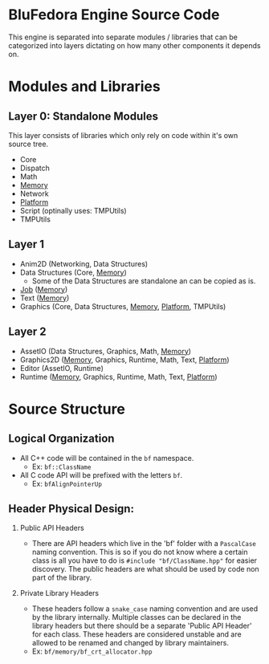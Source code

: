 # BluFedora Engine Source Code

This engine is separated into separate modules / libraries that can be categorized into layers dictating on how many other components it depends on.

# Modules and Libraries

## Layer 0: Standalone Modules

This layer consists of libraries which only rely on code within it's own source tree.

- Core
- Dispatch
- Math
- [Memory][Memory]
- Network
- [Platform][Platform]
- Script (optinally uses: TMPUtils)
- TMPUtils

## Layer 1

- Anim2D          (Networking, Data Structures)
- Data Structures (Core, [Memory][Memory])
  - Some of the Data Structures are standalone an can be copied as is.
- [Job][Job]      ([Memory][Memory])
- Text            ([Memory][Memory])
- Graphics        (Core, Data Structures, [Memory][Memory], [Platform][Platform], TMPUtils)

## Layer 2

- AssetIO    (Data Structures, Graphics, Math, [Memory][Memory])
- Graphics2D ([Memory][Memory], Graphics, Runtime, Math, Text, [Platform][Platform])
- Editor     (AssetIO, Runtime)
- Runtime    ([Memory][Memory], Graphics, Runtime, Math, Text, [Platform][Platform])

# Source Structure 

## Logical Organization

- All C++ code will be contained in the `bf` namespace.
  - Ex: `bf::ClassName`
- All C code API will be prefixed with the letters `bf`.
  - Ex: `bfAlignPointerUp`

## Header Physical Design:

1) Public API Headers
    * There are API headers which live in the 'bf' folder with a `PascalCase` naming convention. This is so if you do not know where a certain class is all you have to do is `#include "bf/ClassName.hpp"` for easier discovery. The public headers are what should be used by code non part of the library.

2) Private Library Headers
    * These headers follow a `snake_case` naming convention and are used by the library internally. Multiple classes can be declared in the library headers but there should be a separate 'Public API Header' for each class. These headers are considered unstable and are allowed to be renamed and changed by library maintainers.
    * Ex: `bf/memory/bf_crt_allocator.hpp`

<!-- Link Definitions -->

[Job]:      https://github.com/BluFedora/BF-Job-System (Link to the BF Job Library Documentation)
[Memory]:   https://github.com/BluFedora/BF-Memory     (Link to the BF Memory Library Documentation)
[Platform]: https://github.com/BluFedora/BF-Platform   (Link to the BF Platform Library Documentation)

<!-- Link Definitions -->
